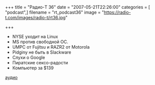 +++
title = "Радио-T 36"
date = "2007-05-21T22:26:00"
categories = [ "podcast",]
filename = "rt_podcast36"
image = "https://radio-t.com/images/radio-t/rt36.jpg"

+++

- NYSE уходит на Linux
- MS против свободной ОС.
- UMPC от Fujitsu и RAZR2 от Motorola
- Pidginу не быть в Slackware
- Слухи о Google
- Пиратские сексо-радости
- Компьютер за $139

[аудио](http://cdn.radio-t.com/rt_podcast36.mp3)
<audio src="http://cdn.radio-t.com/rt_podcast36.mp3" preload="none"></audio>